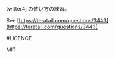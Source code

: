 
twitter4j の使い方の練習。

See [https://teratail.com/questions/3443](https://teratail.com/questions/3443)

#LICENCE

MIT
